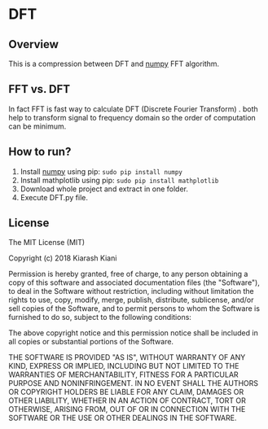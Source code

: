 # DFT
## Overview
This is a compression between DFT and [numpy](http://www.numpy.org/) FFT algorithm.

## FFT vs. DFT
In fact FFT is fast way to calculate DFT (Discrete Fourier Transform) .  both help to transform signal to frequency domain so the order of computation can be minimum.

## How to run?
1. Install [numpy](http://www.numpy.org/) using pip:
`sudo pip install numpy`
2. Install mathplotlib using pip:
`sudo pip install mathplotlib`
3. Download whole project and extract in one folder.
4. Execute DFT.py file.

## License
The MIT License (MIT)

Copyright (c) 2018  Kiarash Kiani

Permission is hereby granted, free of charge, to any person obtaining a copy of this software and associated documentation files (the "Software"), to deal in the Software without restriction, including without limitation the rights to use, copy, modify, merge, publish, distribute, sublicense, and/or sell copies of the Software, and to permit persons to whom the Software is furnished to do so, subject to the following conditions:

The above copyright notice and this permission notice shall be included in all copies or substantial portions of the Software.

THE SOFTWARE IS PROVIDED "AS IS", WITHOUT WARRANTY OF ANY KIND, EXPRESS OR IMPLIED, INCLUDING BUT NOT LIMITED TO THE WARRANTIES OF MERCHANTABILITY, FITNESS FOR A PARTICULAR PURPOSE AND NONINFRINGEMENT. IN NO EVENT SHALL THE AUTHORS OR COPYRIGHT HOLDERS BE LIABLE FOR ANY CLAIM, DAMAGES OR OTHER LIABILITY, WHETHER IN AN ACTION OF CONTRACT, TORT OR OTHERWISE, ARISING FROM, OUT OF OR IN CONNECTION WITH THE SOFTWARE OR THE USE OR OTHER DEALINGS IN THE SOFTWARE.
